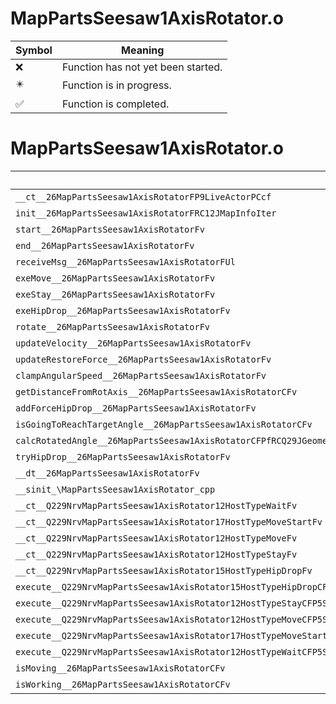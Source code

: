 # MapPartsSeesaw1AxisRotator.o
| Symbol | Meaning 
| ------------- | ------------- 
| :x: | Function has not yet been started. 
| :eight_pointed_black_star: | Function is in progress. 
| :white_check_mark: | Function is completed. 


# MapPartsSeesaw1AxisRotator.o
| Symbol | Decompiled? |
| ------------- | ------------- |
| `__ct__26MapPartsSeesaw1AxisRotatorFP9LiveActorPCcf` | :x: |
| `init__26MapPartsSeesaw1AxisRotatorFRC12JMapInfoIter` | :x: |
| `start__26MapPartsSeesaw1AxisRotatorFv` | :x: |
| `end__26MapPartsSeesaw1AxisRotatorFv` | :x: |
| `receiveMsg__26MapPartsSeesaw1AxisRotatorFUl` | :x: |
| `exeMove__26MapPartsSeesaw1AxisRotatorFv` | :x: |
| `exeStay__26MapPartsSeesaw1AxisRotatorFv` | :x: |
| `exeHipDrop__26MapPartsSeesaw1AxisRotatorFv` | :x: |
| `rotate__26MapPartsSeesaw1AxisRotatorFv` | :x: |
| `updateVelocity__26MapPartsSeesaw1AxisRotatorFv` | :x: |
| `updateRestoreForce__26MapPartsSeesaw1AxisRotatorFv` | :x: |
| `clampAngularSpeed__26MapPartsSeesaw1AxisRotatorFv` | :x: |
| `getDistanceFromRotAxis__26MapPartsSeesaw1AxisRotatorCFv` | :x: |
| `addForceHipDrop__26MapPartsSeesaw1AxisRotatorFv` | :x: |
| `isGoingToReachTargetAngle__26MapPartsSeesaw1AxisRotatorCFv` | :x: |
| `calcRotatedAngle__26MapPartsSeesaw1AxisRotatorCFPfRCQ29JGeometry64TPosition3&lt;Q29JGeometry38TMatrix34&lt;Q29JGeometry13SMatrix34C&lt;f&gt;&gt;&gt;` | :x: |
| `tryHipDrop__26MapPartsSeesaw1AxisRotatorFv` | :x: |
| `__dt__26MapPartsSeesaw1AxisRotatorFv` | :x: |
| `__sinit_\MapPartsSeesaw1AxisRotator_cpp` | :x: |
| `__ct__Q229NrvMapPartsSeesaw1AxisRotator12HostTypeWaitFv` | :x: |
| `__ct__Q229NrvMapPartsSeesaw1AxisRotator17HostTypeMoveStartFv` | :x: |
| `__ct__Q229NrvMapPartsSeesaw1AxisRotator12HostTypeMoveFv` | :x: |
| `__ct__Q229NrvMapPartsSeesaw1AxisRotator12HostTypeStayFv` | :x: |
| `__ct__Q229NrvMapPartsSeesaw1AxisRotator15HostTypeHipDropFv` | :x: |
| `execute__Q229NrvMapPartsSeesaw1AxisRotator15HostTypeHipDropCFP5Spine` | :x: |
| `execute__Q229NrvMapPartsSeesaw1AxisRotator12HostTypeStayCFP5Spine` | :x: |
| `execute__Q229NrvMapPartsSeesaw1AxisRotator12HostTypeMoveCFP5Spine` | :x: |
| `execute__Q229NrvMapPartsSeesaw1AxisRotator17HostTypeMoveStartCFP5Spine` | :x: |
| `execute__Q229NrvMapPartsSeesaw1AxisRotator12HostTypeWaitCFP5Spine` | :x: |
| `isMoving__26MapPartsSeesaw1AxisRotatorCFv` | :x: |
| `isWorking__26MapPartsSeesaw1AxisRotatorCFv` | :x: |
